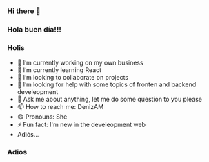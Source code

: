 ### Hi there 👋
### Hola buen día!!!
### Holis


- 🔭 I’m currently working on my own business
- 🌱 I’m currently learning React
- 👯 I’m looking to collaborate on projects
- 🤔 I’m looking for help with some topics of fronten and backend develeopment
- 💬 Ask me about anything, let me do some question to you please
- 📫 How to reach me: DenizAM
- 😄 Pronouns: She
- ⚡ Fun fact: I'm new in the develeopment web
- Adiós...

### Adios